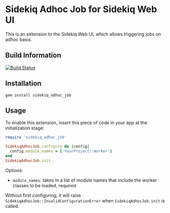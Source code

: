 # Sidekiq Adhoc Job for Sidekiq Web UI

This is an extension to the Sidekiq Web UI, which allows triggering jobs on adhoc basis.

## Build Information

[![Build Status](https://travis-ci.org/gohkhoonhiang/sidekiq_adhoc_job.svg?branch=master)](https://travis-ci.org/gohkhoonhiang/sidekiq_adhoc_job)

## Installation

```
gem install sidekiq_adhoc_job
```

## Usage

To enable this extension, insert this piece of code in your app at the initialization stage:

```ruby
require 'sidekiq_adhoc_job'

SidekiqAdhocJob.configure do |config|
  config.module_names = ['YourProject::Worker']
end
SidekiqAdhocJob.init
```

Options:

- `module_names`: takes in a list of module names that include the worker classes to be loaded, required

Without first configuring, it will raise `SidekiqAdhocJob::InvalidConfigurationError` when `SidekiqAdhocJob.init` is called.
